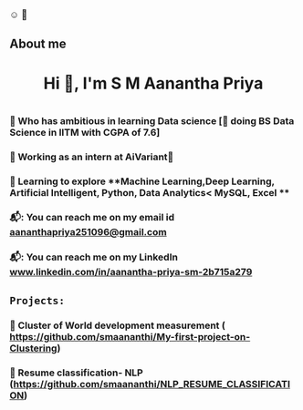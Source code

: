 ### :relaxed: :wave:

## About me
<h1 align="center">Hi 👋, I'm S M Aanantha Priya <h1 align="center">
 
### :triangular_flag_on_post: Who has ambitious in learning Data science [:page_with_curl: doing BS Data Science in IITM with CGPA of 7.6]
 
### :triangular_flag_on_post: Working as an intern at AiVariant:office:
 
### :triangular_flag_on_post: Learning to explore **Machine Learning,Deep Learning, Artificial Intelligent, Python, Data Analytics< MySQL, Excel **
                                                                                                                                           
### 📬: You can reach me on my email id **aananthapriya251096@gmail.com**
### 📬: You can reach me on my LinkedIn **www.linkedin.com/in/aanantha-priya-sm-2b715a279**

##                                                                                                                                         
## `Projects:`
### :high_brightness: Cluster of World development measurement ( https://github.com/smaananthi/My-first-project-on-Clustering)
### :high_brightness: Resume classification- NLP (https://github.com/smaananthi/NLP_RESUME_CLASSIFICATION)
                                                                                                                                    


<!--
**smaananthi/smaananthi** is a ✨ _special_ ✨ repository because its `README.md` (this file) appears on your GitHub profile.


